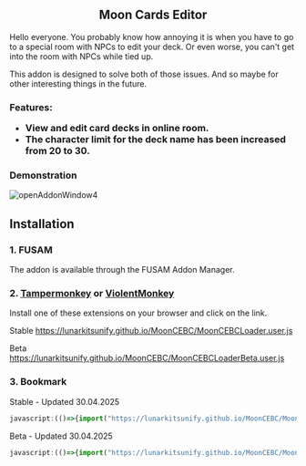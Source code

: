 <h2 align="center">
  Moon Cards Editor
</h2>

Hello everyone. 
You probably know how annoying it is when you have to go to a special room with NPCs to edit your deck. Or even worse, you can't get into the room with NPCs while tied up. 

This addon is designed to solve both of those issues. And so maybe for other interesting things in the future.

<h3>
  Features:

- View and edit card decks in online room.
- The character limit for the deck name has been increased from 20 to 30.
</h3>

  <summary><h3>Demonstration</h3></summary>
  
 ![openAddonWindow4](https://github.com/user-attachments/assets/2a12b656-c85c-40ac-8be3-68ac4b8043a8)

<h2>Installation</h2>

### 1. FUSAM

The addon is available through the FUSAM Addon Manager.

### 2. [Tampermonkey](https://chromewebstore.google.com/detail/tampermonkey/dhdgffkkebhmkfjojejmpbldmpobfkfo) or [ViolentMonkey](https://chromewebstore.google.com/detail/violentmonkey/jinjaccalgkegednnccohejagnlnfdag)

Install one of these extensions on your browser and click on the link.

Stable
https://lunarkitsunify.github.io/MoonCEBC/MoonCEBCLoader.user.js

Beta
https://lunarkitsunify.github.io/MoonCEBC/MoonCEBCLoaderBeta.user.js

### 3. Bookmark

Stable - Updated 30.04.2025
```javascript
javascript:(()=>{import("https://lunarkitsunify.github.io/MoonCEBC/MoonCEBC.js")})();
```

Beta - Updated 30.04.2025
```javascript
javascript:(()=>{import("https://lunarkitsunify.github.io/MoonCEBC/MoonCEBCBeta.js")})();
```

